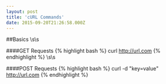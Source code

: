 ```yaml
---
layout: post
title: 'cURL Commands'
date: 2015-09-20T21:26:58.000Z
---
```


##Basics
\s\s

####GET Requests
{% highlight bash %}
curl http://url.com
{% endhighlight %}
\s\s

####POST Requests
{% highlight bash %}
curl -d "key=value" http://url.com
{% endhighlight %}

